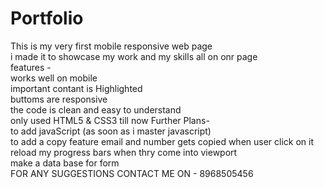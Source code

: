 # Portfolio
This is my very first mobile responsive web page <br>
i made it to showcase my work and my skills all on onr page <br>
features - <br>
works well on mobile <br>
important contant is Highlighted <br>
buttoms are responsive <br> 
the code is clean and easy to understand <br>
only used HTML5 & CSS3 till now 
Further Plans- <br>
to add javaScript (as soon as i master javascript) <br>
to add a copy feature email and number gets copied when user click on it <br>
reload my progress bars when thry come into viewport <br>
make a data base for form <br>
FOR ANY SUGGESTIONS CONTACT ME ON - 8968505456
